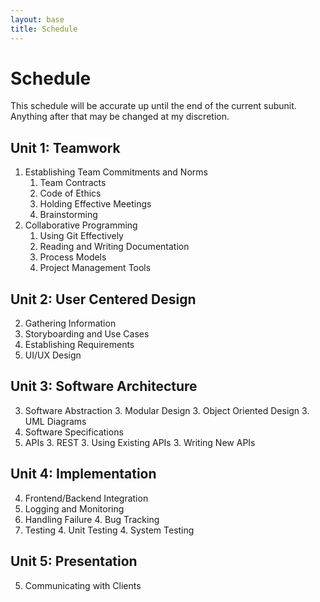 ```yaml
---
layout: base
title: Schedule
---
```

# Schedule
This schedule will be accurate up until the end of the current subunit. Anything after that may be changed at my discretion.

## Unit 1: Teamwork
  1. Establishing Team Commitments and Norms
     1. Team Contracts
     1. Code of Ethics
     1. Holding Effective Meetings
     1. Brainstorming
  1. Collaborative Programming
     1. Using Git Effectively
     1. Reading and Writing Documentation
     1. Process Models
     1. Project Management Tools

## Unit 2: User Centered Design
  2. Gathering Information
  2. Storyboarding and Use Cases
  2. Establishing Requirements
  2. UI/UX Design

## Unit 3: Software Architecture
  3. Software Abstraction
     3. Modular Design
     3. Object Oriented Design
     3. UML Diagrams
  3. Software Specifications
  3. APIs
     3. REST
     3. Using Existing APIs
     3. Writing New APIs

## Unit 4: Implementation
  4. Frontend/Backend Integration
  4. Logging and Monitoring
  4. Handling Failure
     4. Bug Tracking
  4. Testing
     4. Unit Testing
     4. System Testing

## Unit 5: Presentation
  5. Communicating with Clients